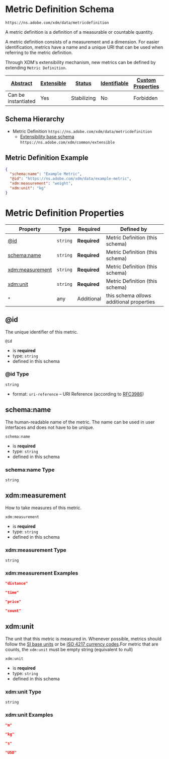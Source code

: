 
# Metric Definition Schema

```
https://ns.adobe.com/xdm/data/metricdefinition
```

A metric definition is a definition of a measurable or countable quantity.

A metric definition consists of a measurement and a dimension.
For easier identification, metrics have a name and a unique URI that can be used when referring to the metric definition.

Through XDM's extensibility mechanism, new metrics can be defined by extending `Metric Definition`.


| [Abstract](../../abstract.md) | [Extensible](../../extensions.md) | [Status](../../status.md) | [Identifiable](../../id.md) | [Custom Properties](../../extensions.md) | [Additional Properties](../../extensions.md) | Defined In |
|-------------------------------|-----------------------------------|---------------------------|-----------------------------|------------------------------------------|----------------------------------------------|------------|
| Can be instantiated | Yes | Stabilizing | No | Forbidden | Permitted | [data/metricdefinition.schema.json](data/metricdefinition.schema.json) |
## Schema Hierarchy

* Metric Definition `https://ns.adobe.com/xdm/data/metricdefinition`
  * [Extensibility base schema](../common/extensible.schema.md) `https://ns.adobe.com/xdm/common/extensible`


## Metric Definition Example
```json
{
  "schema:name": "Example Metric",
  "@id": "https://ns.adobe.com/xdm/data/example-metric",
  "xdm:measurement": "weight",
  "xdm:unit": "kg"
}
```

# Metric Definition Properties

| Property | Type | Required | Defined by |
|----------|------|----------|------------|
| [@id](#id) | `string` | **Required** | Metric Definition (this schema) |
| [schema:name](#schemaname) | `string` | **Required** | Metric Definition (this schema) |
| [xdm:measurement](#xdmmeasurement) | `string` | **Required** | Metric Definition (this schema) |
| [xdm:unit](#xdmunit) | `string` | **Required** | Metric Definition (this schema) |
| `*` | any | Additional | this schema *allows* additional properties |

## @id

The unique identifier of this metric.

`@id`
* is **required**
* type: `string`
* defined in this schema

### @id Type


`string`
* format: `uri-reference` – URI Reference (according to [RFC3986](https://tools.ietf.org/html/rfc3986))






## schema:name

The human-readable name of the metric. The name can be used in user interfaces and does not have to be unique.

`schema:name`
* is **required**
* type: `string`
* defined in this schema

### schema:name Type


`string`






## xdm:measurement

How to take measures of this metric.

`xdm:measurement`
* is **required**
* type: `string`
* defined in this schema

### xdm:measurement Type


`string`





### xdm:measurement Examples

```json
"distance"
```

```json
"time"
```

```json
"price"
```

```json
"count"
```



## xdm:unit

The unit that this metric is measured in. Whenever possible, metrics should follow the [SI base units](https://www.bipm.org/en/measurement-units/) or be [ISO 4217 currency codes](https://www.iso.org/iso-4217-currency-codes.html).For metric that are counts, the `xdm:unit` must be empty string (equivalent to null)

`xdm:unit`
* is **required**
* type: `string`
* defined in this schema

### xdm:unit Type


`string`





### xdm:unit Examples

```json
"m"
```

```json
"kg"
```

```json
"s"
```

```json
"USD"
```


